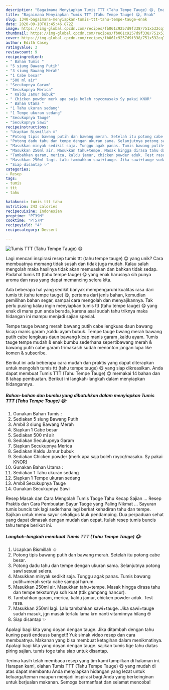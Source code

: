 ```yaml
---
description: "Bagaimana Menyiapkan Tumis TTT (Tahu Tempe Tauge) 😋, Enak"
title: "Bagaimana Menyiapkan Tumis TTT (Tahu Tempe Tauge) 😋, Enak"
slug: 1340-bagaimana-menyiapkan-tumis-ttt-tahu-tempe-tauge-enak
date: 2020-09-10T01:45:46.872Z
image: https://img-global.cpcdn.com/recipes/fb061c9257d9f338/751x532cq70/tumis-ttt-tahu-tempe-tauge-😋-foto-resep-utama.jpg
thumbnail: https://img-global.cpcdn.com/recipes/fb061c9257d9f338/751x532cq70/tumis-ttt-tahu-tempe-tauge-😋-foto-resep-utama.jpg
cover: https://img-global.cpcdn.com/recipes/fb061c9257d9f338/751x532cq70/tumis-ttt-tahu-tempe-tauge-😋-foto-resep-utama.jpg
author: Edith Casey
ratingvalue: 3
reviewcount: 9
recipeingredient:
- " Bahan Tumis "
- "5 siung Bawang Putih"
- "3 siung Bawang Merah"
- "1 Cabe besar"
- "500 ml air"
- "Secukupnya Garam"
- "Secukupnya Merica"
- " Kaldu Jamur bubuk"
- " Chicken powder merk apa saja boleh roycomasako Sy pakai KNOR"
- " Bahan Utama "
- "1 Tahu ukuran sedang"
- "1 Tempe ukuran sedang"
- "Secukupnya Tauge"
- "Secukupnya Sawi"
recipeinstructions:
- "Ucapkan Bismillah ☺"
- "Potong tipis bawang putih dan bawang merah. Setelah itu potong cabe besar."
- "Potong dadu tahu dan tempe dengan ukuran sama. Selanjutnya potong sawi sesuai selera."
- "Masukkan minyak sedikit saja. Tunggu agak panas. Tumis bawang putih+merah serta cabe sampai harum."
- "Masukkan 250ml air. Masukkan tahu+tempe. Masak hingga dirasa tahu dan tempe teksturnya sdh kuat (tdk gampang hancur)."
- "Tambahkan garam, merica, kaldu jamur, chicken powder aduk. Test rasa."
- "Masukkan 250ml lagi. Lalu tambahkan sawi+tauge. Jika sawi+tauge sudah masuk, jgn masak terlalu lama krn nanti vitaminnya hilang 🤓"
- "Siap disantap ✨"
categories:
- Resep
tags:
- tumis
- ttt
- tahu

katakunci: tumis ttt tahu 
nutrition: 243 calories
recipecuisine: Indonesian
preptime: "PT39M"
cooktime: "PT57M"
recipeyield: "4"
recipecategory: Dessert

---
```



![Tumis TTT (Tahu Tempe Tauge) 😋](https://img-global.cpcdn.com/recipes/fb061c9257d9f338/751x532cq70/tumis-ttt-tahu-tempe-tauge-😋-foto-resep-utama.jpg)

Lagi mencari inspirasi resep tumis ttt (tahu tempe tauge) 😋 yang unik? Cara membuatnya memang tidak susah dan tidak juga mudah. Kalau salah mengolah maka hasilnya tidak akan memuaskan dan bahkan tidak sedap. Padahal tumis ttt (tahu tempe tauge) 😋 yang enak harusnya sih punya aroma dan rasa yang dapat memancing selera kita.

Ada beberapa hal yang sedikit banyak mempengaruhi kualitas rasa dari tumis ttt (tahu tempe tauge) 😋, pertama dari jenis bahan, kemudian pemilihan bahan segar, sampai cara mengolah dan menyajikannya. Tak perlu pusing kalau ingin menyiapkan tumis ttt (tahu tempe tauge) 😋 yang enak di mana pun anda berada, karena asal sudah tahu triknya maka hidangan ini mampu menjadi sajian spesial.

Tempe tauge bwang merah bawang putih cabe lengkuas daun bawang kicap manis garam ,kaldu ayam bubuk. Tempe tauge bwang merah bawang putih cabe lengkuas daun bawang kicap manis garam ,kaldu ayam. Tumis tauge tempe mudah &amp; enak bumbu sederhana sepertibawang merah &amp; bawang putih cabe garam trimakasih sudah menonton jangan lupa like komen &amp; subscribe.


Berikut ini ada beberapa cara mudah dan praktis yang dapat diterapkan untuk mengolah tumis ttt (tahu tempe tauge) 😋 yang siap dikreasikan. Anda dapat membuat Tumis TTT (Tahu Tempe Tauge) 😋 memakai 14 bahan dan 8 tahap pembuatan. Berikut ini langkah-langkah dalam menyiapkan hidangannya.

<!--inarticleads1-->

##### Bahan-bahan dan bumbu yang dibutuhkan dalam menyiapkan Tumis TTT (Tahu Tempe Tauge) 😋:

1. Gunakan  Bahan Tumis :
1. Sediakan 5 siung Bawang Putih
1. Ambil 3 siung Bawang Merah
1. Siapkan 1 Cabe besar
1. Sediakan 500 ml air
1. Sediakan Secukupnya Garam
1. Siapkan Secukupnya Merica
1. Sediakan  Kaldu Jamur bubuk
1. Sediakan  Chicken powder (merk apa saja boleh royco/masako. Sy pakai KNOR)
1. Gunakan  Bahan Utama :
1. Sediakan 1 Tahu ukuran sedang
1. Siapkan 1 Tempe ukuran sedang
1. Ambil Secukupnya Tauge
1. Gunakan Secukupnya Sawi


Resep Masak dan Cara Mengolah Tumis Taoge Tahu Kecap Sajian … Resep Praktis dan Cara Pembuatan Sayur Taoge yang Paling Nikmat … Sayuran tumis buncis tak lagi sederhana lagi berkat kehadiran tahu dan tempe. Sajikan untuk menu sayur sekaligus lauk pendamping. Dua perpaduan sehat yang dapat dimasak dengan mudah dan cepat. Itulah resep tumis buncis tahu tempe berikut ini. 

<!--inarticleads2-->

##### Langkah-langkah membuat Tumis TTT (Tahu Tempe Tauge) 😋:

1. Ucapkan Bismillah ☺
1. Potong tipis bawang putih dan bawang merah. Setelah itu potong cabe besar.
1. Potong dadu tahu dan tempe dengan ukuran sama. Selanjutnya potong sawi sesuai selera.
1. Masukkan minyak sedikit saja. Tunggu agak panas. Tumis bawang putih+merah serta cabe sampai harum.
1. Masukkan 250ml air. Masukkan tahu+tempe. Masak hingga dirasa tahu dan tempe teksturnya sdh kuat (tdk gampang hancur).
1. Tambahkan garam, merica, kaldu jamur, chicken powder aduk. Test rasa.
1. Masukkan 250ml lagi. Lalu tambahkan sawi+tauge. Jika sawi+tauge sudah masuk, jgn masak terlalu lama krn nanti vitaminnya hilang 🤓
1. Siap disantap ✨


Apalagi bagi kita yang doyan dengan tauge. Jika ditambah dengan tahu kuning pasti endeuss banget!! Yuk simak video resep dan cara membuatnya. Makanan yang bisa membuat ketagihan dalam menikmatinya. Apalagi bagi kita yang doyan dengan tauge. sajikan tumis tige tahu diatas piring sajian. tumis toge tahu siap untuk disantap. 

Terima kasih telah membaca resep yang tim kami tampilkan di halaman ini. Harapan kami, olahan Tumis TTT (Tahu Tempe Tauge) 😋 yang mudah di atas dapat membantu Anda menyiapkan hidangan yang lezat untuk keluarga/teman maupun menjadi inspirasi bagi Anda yang berkeinginan untuk berjualan makanan. Semoga bermanfaat dan selamat mencoba!
